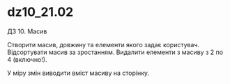 ﻿# dz10_21.02

ДЗ 10. Масив

Створити масив, довжину та елементи якого задає користувач.
Відсортувати масив за зростанням.
Видалити елементи з масиву з 2 по 4 (включно!).

У міру змін виводити вміст масиву на сторінку.
